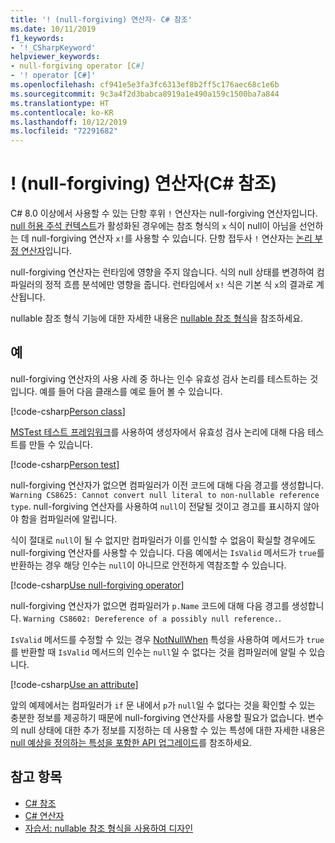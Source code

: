 ```yaml
---
title: '! (null-forgiving) 연산자- C# 참조'
ms.date: 10/11/2019
f1_keywords:
- '!_CSharpKeyword'
helpviewer_keywords:
- null-forgiving operator [C#]
- '! operator [C#]'
ms.openlocfilehash: cf941e5e3fa3fc6313ef8b2ff5c176aec68c1e6b
ms.sourcegitcommit: 9c3a4f2d3babca8919a1e490a159c1500ba7a844
ms.translationtype: HT
ms.contentlocale: ko-KR
ms.lasthandoff: 10/12/2019
ms.locfileid: "72291682"
---
```

# <a name="-null-forgiving-operator-c-reference"></a>! (null-forgiving) 연산자(C# 참조)

C# 8.0 이상에서 사용할 수 있는 단항 후위 `!` 연산자는 null-forgiving 연산자입니다. [null 허용 주석 컨텍스트](../../nullable-references.md#nullable-annotation-context)가 활성화된 경우에는 참조 형식의 `x` 식이 null이 아님을 선언하는 데 null-forgiving 연산자 `x!`를 사용할 수 있습니다. 단항 접두사 `!` 연산자는 [논리 부정 연산자](boolean-logical-operators.md#logical-negation-operator-)입니다.

null-forgiving 연산자는 런타임에 영향을 주지 않습니다. 식의 null 상태를 변경하여 컴파일러의 정적 흐름 분석에만 영향을 줍니다. 런타임에서 `x!` 식은 기본 식 `x`의 결과로 계산됩니다.

nullable 참조 형식 기능에 대한 자세한 내용은 [nullable 참조 형식](../../nullable-references.md)을 참조하세요.

## <a name="examples"></a>예

null-forgiving 연산자의 사용 사례 중 하나는 인수 유효성 검사 논리를 테스트하는 것입니다. 예를 들어 다음 클래스를 예로 들어 볼 수 있습니다.

[!code-csharp[Person class](~/samples/csharp/language-reference/operators/NullForgivingOperator.cs#PersonClass)]

[MSTest 테스트 프레임워크](../../../core/testing/unit-testing-with-mstest.md)를 사용하여 생성자에서 유효성 검사 논리에 대해 다음 테스트를 만들 수 있습니다.

[!code-csharp[Person test](~/samples/csharp/language-reference/operators/NullForgivingOperator.cs#TestPerson)]

null-forgiving 연산자가 없으면 컴파일러가 이전 코드에 대해 다음 경고를 생성합니다. `Warning CS8625: Cannot convert null literal to non-nullable reference type`. null-forgiving 연산자를 사용하여 `null`이 전달될 것이고 경고를 표시하지 않아야 함을 컴파일러에 알립니다.

식이 절대로 `null`이 될 수 없지만 컴파일러가 이를 인식할 수 없음이 확실할 경우에도 null-forgiving 연산자를 사용할 수 있습니다. 다음 예에서는 `IsValid` 메서드가 `true`를 반환하는 경우 해당 인수는 `null`이 아니므로 안전하게 역참조할 수 있습니다.

[!code-csharp[Use null-forgiving operator](~/samples/csharp/language-reference/operators/NullForgivingOperator.cs#UseNullForgiving)]

null-forgiving 연산자가 없으면 컴파일러가 `p.Name` 코드에 대해 다음 경고를 생성합니다. `Warning CS8602: Dereference of a possibly null reference.`.

`IsValid` 메서드를 수정할 수 있는 경우 [NotNullWhen](xref:System.Diagnostics.CodeAnalysis.NotNullWhenAttribute) 특성을 사용하여 메서드가 `true`를 반환할 때 `IsValid` 메서드의 인수는 `null`일 수 없다는 것을 컴파일러에 알릴 수 있습니다.

[!code-csharp[Use an attribute](~/samples/csharp/language-reference/operators/NullForgivingOperator.cs#UseAttribute)]

앞의 예제에서는 컴파일러가 `if` 문 내에서 `p`가 `null`일 수 없다는 것을 확인할 수 있는 충분한 정보를 제공하기 때문에 null-forgiving 연산자를 사용할 필요가 없습니다. 변수의 null 상태에 대한 추가 정보를 지정하는 데 사용할 수 있는 특성에 대한 자세한 내용은 [null 예상을 정의하는 특성을 포함한 API 업그레이드](../../nullable-attributes.md)를 참조하세요.

## <a name="see-also"></a>참고 항목

- [C# 참조](../index.md)
- [C# 연산자](index.md)
- [자습서: nullable 참조 형식을 사용하여 디자인](../../tutorials/nullable-reference-types.md)
